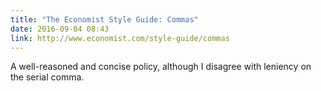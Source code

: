```yaml
---
title: "The Economist Style Guide: Commas"
date: 2016-09-04 08:43
link: http://www.economist.com/style-guide/commas
---
```


A well-reasoned and concise policy, although I disagree with leniency on the serial comma.
